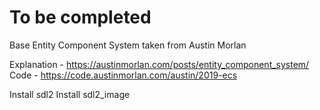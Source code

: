 # To be completed

Base Entity Component System taken from Austin Morlan

Explanation - https://austinmorlan.com/posts/entity_component_system/
Code - https://code.austinmorlan.com/austin/2019-ecs

Install sdl2
Install sdl2_image